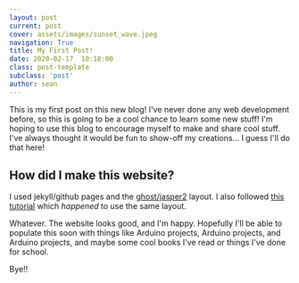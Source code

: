 ```yaml
---
layout: post
current: post
cover: assets/images/sunset_wave.jpeg
navigation: True
title: My First Post!
date: 2020-02-17  10:18:00
class: post-template
subclass: 'post'
author: sean
---
```


This is my first post on this new blog! I've never done any web development before, so this is going to be a cool chance to learn some new stuff! I'm hoping to use this blog to encourage myself to make and share cool stuff. I've always thought it would be fun to show-off my creations... I guess I'll do that here!

## How did I make this website? 
I used jekyll/github pages and the [ghost/jasper2](https://github.com/jekyller/jasper2) layout. I also followed [this tutorial](https://asw.in/blog/Easiest-Way-To-Create-A-Jekyll-Blog) which *happened* to use the same layout.

Whatever. The website looks good, and I'm happy. Hopefully I'll be able to populate this soon with things like Arduino projects, Arduino projects, and Arduino projects, and maybe some cool books I've read or things I've done for school. 

Bye!!
